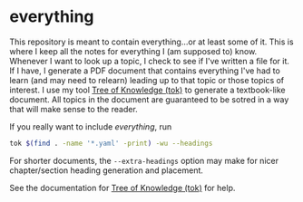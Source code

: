# everything

This repository is meant to contain everything...or at least some of it.
This is where I keep all the notes for everything I (am supposed to)
know.
Whenever I want to look up a topic, I check to see if I've written a
file for it.
If I have, I generate a PDF document that contains everything I've had
to learn (and may need to relearn) leading up to that topic or those
topics of interest.
I use my tool [Tree of Knowledge (tok)](https://github.com/vgandari/tok) to
generate a textbook-like document.
All topics in the document are guaranteed to be sotred in a way that
will make sense to the reader.

If you really want to include _everything_, run

```sh
tok $(find . -name '*.yaml' -print) -wu --headings
```

For shorter documents, the `--extra-headings` option may make for nicer
chapter/section heading generation and placement.

See the documentation for
[Tree of Knowledge (tok)](https://github.com/vgandari/tok) for help.
